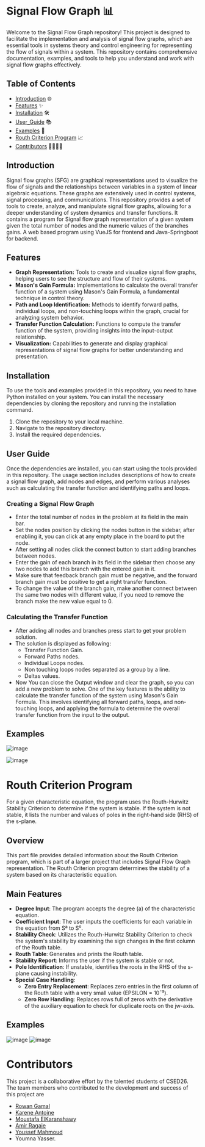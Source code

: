 

# Signal Flow Graph 📊

Welcome to the Signal Flow Graph repository! This project is designed to facilitate the implementation and analysis of signal flow graphs, which are essential tools in systems theory and control engineering for representing the flow of signals within a system. This repository contains comprehensive documentation, examples, and tools to help you understand and work with signal flow graphs effectively.


## Table of Contents

-   [Introduction](#introduction) 🌐
-   [Features](#features) ✨
-   [Installation](#installation) 🛠️
-   [User_Guide](#user-guide) 📚
-   [Examples](#examples) 🌟
-   [Routh Criterion Program](#routh-criterion-program) 📈
-   [Contributors](#contributors) 👩‍💻👨‍💻
## Introduction

Signal flow graphs (SFG) are graphical representations used to visualize the flow of signals and the relationships between variables in a system of linear algebraic equations. These graphs are extensively used in control systems, signal processing, and communications. This repository provides a set of tools to create, analyze, and manipulate signal flow graphs, allowing for a deeper understanding of system dynamics and transfer functions. It contains a program for Signal flow graph representation of a given system given the total number of nodes and the numeric values of the branches gains. A web based program using VueJS for frontend and Java-Springboot for backend.

## Features

-   **Graph Representation:** Tools to create and visualize signal flow graphs, helping users to see the structure and flow of their systems.
-   **Mason's Gain Formula:** Implementations to calculate the overall transfer function of a system using Mason's Gain Formula, a fundamental technique in control theory.
-   **Path and Loop Identification:** Methods to identify forward paths, individual loops, and non-touching loops within the graph, crucial for analyzing system behavior.
-   **Transfer Function Calculation:** Functions to compute the transfer function of the system, providing insights into the input-output relationship.
-   **Visualization:** Capabilities to generate and display graphical representations of signal flow graphs for better understanding and presentation.

## Installation

To use the tools and examples provided in this repository, you need to have Python installed on your system. You can install the necessary dependencies by cloning the repository and running the installation command.

1.  Clone the repository to your local machine.
2.  Navigate to the repository directory.
3.  Install the required dependencies.

## User Guide
Once the dependencies are installed, you can start using the tools provided in this repository. The usage section includes descriptions of how to create a signal flow graph, add nodes and edges, and perform various analyses such as calculating the transfer function and identifying paths and loops.

### Creating a Signal Flow Graph

- Enter the total number of nodes in the problem at its field in the main bar.
- Set the nodes position by clicking the nodes button in the sidebar, after enabling it, you can click at any empty place in the board to put the node.
- After setting all nodes click the connect button to start adding branches between nodes.
- Enter the gain of each branch in its field in the sidebar then choose any two nodes to add this branch with the entered gain in it.
- Make sure that feedback branch gain must be negative, and the forward branch gain must be positive to get a right transfer function.
- To change the value of the branch gain, make another connect between the same two nodes with different value, if you need to remove the branch make the new value equal to 0. 
### Calculating the Transfer Function
- After adding all nodes and branches press start to get your problem solution. 
- The solution is displayed as following:
	- Transfer Function Gain. 
	- Forward Paths nodes. 
	- Individual Loops nodes.
	- Non touching loops nodes separated as a group by a line.
	- Deltas values. 
- Now You can close the Output window and clear the graph, so you can add a new problem to solve.
One of the key features is the ability to calculate the transfer function of the system using Mason's Gain Formula. This involves identifying all forward paths, loops, and non-touching loops, and applying the formula to determine the overall transfer function from the input to the output.

## Examples
![image](https://github.com/MostafaElKaranshawy/Signal-Flow-Graph/assets/162327055/0336c8ed-b9fe-4a41-a1e3-e4c95e061432)

![image](https://github.com/MostafaElKaranshawy/Signal-Flow-Graph/assets/162327055/2f63da66-4467-41ad-b927-aeb623c8ce03)



# Routh Criterion Program
For a given characteristic equation, the program uses the Routh-Hurwitz Stability Criterion to determine if the system is stable. If the system is not stable, it lists the number and values of poles in the right-hand side (RHS) of the s-plane.
## Overview
This part file provides detailed information about the Routh Criterion program, which is part of a larger project that includes Signal Flow Graph representation. The Routh Criterion program determines the stability of a system based on its characteristic equation.


## Main Features

-   **Degree Input**: The program accepts the degree (a) of the characteristic equation.
-   **Coefficient Input**: The user inputs the coefficients for each variable in the equation from Sª to S⁰.
-   **Stability Check**: Utilizes the Routh-Hurwitz Stability Criterion to check the system's stability by examining the sign changes in the first column of the Routh table.
-   **Routh Table**: Generates and prints the Routh table.
-   **Stability Report**: Informs the user if the system is stable or not.
-   **Pole Identification**: If unstable, identifies the roots in the RHS of the s-plane causing instability.
-   **Special Case Handling**:
    -   **Zero Entry Replacement**: Replaces zero entries in the first column of the Routh table with a very small value (EPSILON = 10¯⁹).
    -   **Zero Row Handling**: Replaces rows full of zeros with the derivative of the auxiliary equation to check for duplicate roots on the jw-axis.

## Examples
![image](https://github.com/MostafaElKaranshawy/Signal-Flow-Graph/assets/162327055/f04564dd-effe-4e37-aab2-bebc1548f694) ![image](https://github.com/MostafaElKaranshawy/Signal-Flow-Graph/assets/162327055/7c423309-21d8-4b25-8706-3e86fe6099e6)



# Contributors 

This project is a collaborative effort by the talented students of CSED26. The team members who contributed to the development and success of this project are 
- [Rowan Gamal](https://github.com/rowanxgamal)
- [Karene Antoine](https://github.com/Karene-Antoine)
- [Moustafa ElKaranshawy](https://github.com/MostafaElKaranshawy)
- [Amir Ragaie](https://github.com/Amir-Ragaie)
- [Youssef Mahmoud](https://github.com/Youssef-Mahmoud0)
- Youmna Yasser. 
